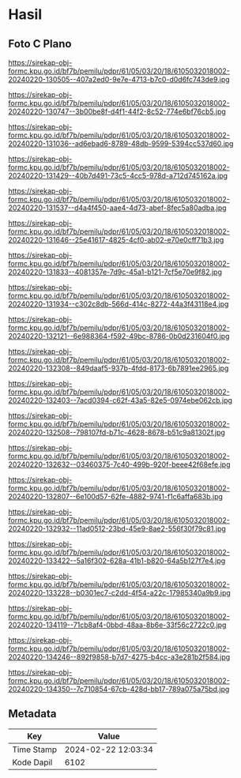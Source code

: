 # Hasil

## Foto C Plano

https://sirekap-obj-formc.kpu.go.id/bf7b/pemilu/pdpr/61/05/03/20/18/6105032018002-20240220-130505--407a2ed0-9e7e-4713-b7c0-d0d6fc743de9.jpg

https://sirekap-obj-formc.kpu.go.id/bf7b/pemilu/pdpr/61/05/03/20/18/6105032018002-20240220-130747--3b00be8f-d4f1-44f2-8c52-774e6bf76cb5.jpg

https://sirekap-obj-formc.kpu.go.id/bf7b/pemilu/pdpr/61/05/03/20/18/6105032018002-20240220-131036--ad6ebad6-8789-48db-9599-5394cc537d60.jpg

https://sirekap-obj-formc.kpu.go.id/bf7b/pemilu/pdpr/61/05/03/20/18/6105032018002-20240220-131429--40b7d491-73c5-4cc5-978d-a712d745162a.jpg

https://sirekap-obj-formc.kpu.go.id/bf7b/pemilu/pdpr/61/05/03/20/18/6105032018002-20240220-131537--d4a4f450-aae4-4d73-abef-8fec5a80adba.jpg

https://sirekap-obj-formc.kpu.go.id/bf7b/pemilu/pdpr/61/05/03/20/18/6105032018002-20240220-131646--25e41617-4825-4cf0-ab02-e70e0cff71b3.jpg

https://sirekap-obj-formc.kpu.go.id/bf7b/pemilu/pdpr/61/05/03/20/18/6105032018002-20240220-131833--4081357e-7d9c-45a1-b121-7cf5e70e9f82.jpg

https://sirekap-obj-formc.kpu.go.id/bf7b/pemilu/pdpr/61/05/03/20/18/6105032018002-20240220-131934--c302c8db-566d-414c-8272-44a3f43118e4.jpg

https://sirekap-obj-formc.kpu.go.id/bf7b/pemilu/pdpr/61/05/03/20/18/6105032018002-20240220-132121--6e988364-f592-49bc-8786-0b0d231604f0.jpg

https://sirekap-obj-formc.kpu.go.id/bf7b/pemilu/pdpr/61/05/03/20/18/6105032018002-20240220-132308--849daaf5-937b-4fdd-8173-6b7891ee2965.jpg

https://sirekap-obj-formc.kpu.go.id/bf7b/pemilu/pdpr/61/05/03/20/18/6105032018002-20240220-132403--7acd0394-c62f-43a5-82e5-0974ebe062cb.jpg

https://sirekap-obj-formc.kpu.go.id/bf7b/pemilu/pdpr/61/05/03/20/18/6105032018002-20240220-132508--798107fd-b71c-4628-8678-b51c9a81302f.jpg

https://sirekap-obj-formc.kpu.go.id/bf7b/pemilu/pdpr/61/05/03/20/18/6105032018002-20240220-132632--03460375-7c40-499b-920f-beee42f68efe.jpg

https://sirekap-obj-formc.kpu.go.id/bf7b/pemilu/pdpr/61/05/03/20/18/6105032018002-20240220-132807--6e100d57-62fe-4882-9741-f1c6affa683b.jpg

https://sirekap-obj-formc.kpu.go.id/bf7b/pemilu/pdpr/61/05/03/20/18/6105032018002-20240220-132932--11ad0512-23bd-45e9-8ae2-556f30f79c81.jpg

https://sirekap-obj-formc.kpu.go.id/bf7b/pemilu/pdpr/61/05/03/20/18/6105032018002-20240220-133422--5a16f302-628a-41b1-b820-64a5b127f7e4.jpg

https://sirekap-obj-formc.kpu.go.id/bf7b/pemilu/pdpr/61/05/03/20/18/6105032018002-20240220-133228--b0301ec7-c2dd-4f54-a22c-17985340a9b9.jpg

https://sirekap-obj-formc.kpu.go.id/bf7b/pemilu/pdpr/61/05/03/20/18/6105032018002-20240220-134119--71cb8af4-0bbd-48aa-8b6e-33f56c2722c0.jpg

https://sirekap-obj-formc.kpu.go.id/bf7b/pemilu/pdpr/61/05/03/20/18/6105032018002-20240220-134246--892f9858-b7d7-4275-b4cc-a3e281b2f584.jpg

https://sirekap-obj-formc.kpu.go.id/bf7b/pemilu/pdpr/61/05/03/20/18/6105032018002-20240220-134350--7c710854-67cb-428d-bb17-789a075a75bd.jpg


## Metadata

| Key        | Value               |
| ---------- | ------------------- |
| Time Stamp | 2024-02-22 12:03:34 |
| Kode Dapil | 6102                |



